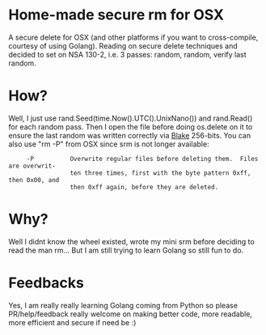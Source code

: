 # Home-made secure rm for OSX
A secure delete for OSX (and other platforms if you want to cross-compile, courtesy of using Golang).
Reading on secure delete techniques and decided to set on NSA 130-2, i.e. 3 passes: random, random, verify last random.

# How?
Well, I just use rand.Seed(time.Now().UTC().UnixNano()) and rand.Read() for each random pass.
Then I open the file before doing os.delete on it to ensure the last random was written correctly via [Blake](https://en.wikipedia.org/wiki/BLAKE_(hash_function)) 256-bits.
You can also use "rm -P" from OSX since srm is not longer available:
```     
     -P          Overwrite regular files before deleting them.  Files are overwrit-
                 ten three times, first with the byte pattern 0xff, then 0x00, and
                 then 0xff again, before they are deleted.
```
                 
# Why?
Well I didnt know the wheel existed, wrote my mini srm before deciding to read the man rm... But I am still trying to learn Golang so still fun to do.

# Feedbacks
Yes, I am really really learning Golang coming from Python so please PR/help/feedback really welcome on making better code, more readable, more efficient and secure if need be :)

